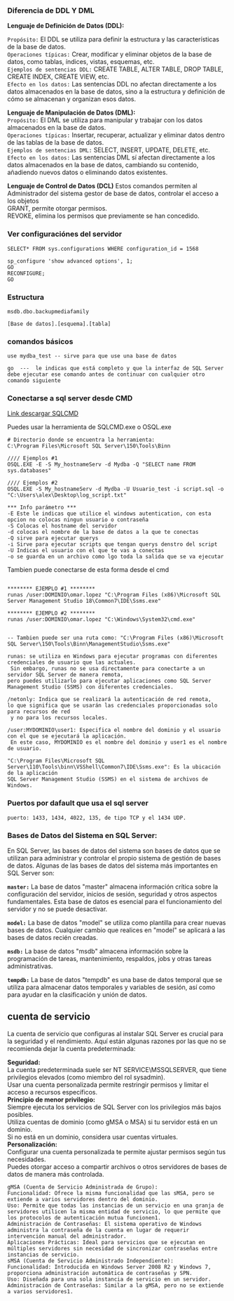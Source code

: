 
### Diferencia de DDL Y DML 
**Lenguaje de Definición de Datos (DDL):**

`Propósito:` El DDL se utiliza para definir la estructura y las características de la base de datos. <br>
`Operaciones típicas:` Crear, modificar y eliminar objetos de la base de datos, como tablas, índices, vistas, esquemas, etc. <br>
`Ejemplos de sentencias DDL:` CREATE TABLE, ALTER TABLE, DROP TABLE, CREATE INDEX, CREATE VIEW, etc. <br>
`Efecto en los datos:` Las sentencias DDL no afectan directamente a los datos almacenados en la base de datos, sino a la estructura y definición de cómo se almacenan y organizan esos datos.


**Lenguaje de Manipulación de Datos (DML):** <br>
`Propósito:` El DML se utiliza para manipular y trabajar con los datos almacenados en la base de datos. <br>
`Operaciones típicas:` Insertar, recuperar, actualizar y eliminar datos dentro de las tablas de la base de datos. <br>
`Ejemplos de sentencias DML:` SELECT, INSERT, UPDATE, DELETE, etc. <br>
`Efecto en los datos:` Las sentencias DML sí afectan directamente a los datos almacenados en la base de datos, cambiando su contenido, añadiendo nuevos datos o eliminando datos existentes.

**Lenguaje de Control de Datos (DCL)**
Estos comandos permiten al Administrador del sistema gestor de base de datos, controlar el acceso a los objetos<br>
GRANT, permite otorgar permisos.<br>
REVOKE, elimina los permisos que previamente se han concedido.



### Ver configuraciónes del servidor
```
SELECT* FROM sys.configurations WHERE configuration_id = 1568 

sp_configure 'show advanced options', 1;
GO
RECONFIGURE;
GO
```

### Estructura 
```
msdb.dbo.backupmediafamily

[Base de datos].[esquema].[tabla]
```

### comandos básicos
```
use mydba_test -- sirve para que use una base de datos

go  ---  le indicas que está completo y que la interfaz de SQL Server debe ejecutar ese comando antes de continuar con cualquier otro comando siguiente
```


### Conectarse a sql server desde CMD
[Link descargar SQLCMD](https://learn.microsoft.com/es-es/sql/tools/sqlcmd/sqlcmd-utility?view=sql-server-ver16&tabs=odbc%2Cwindows&pivots=cs1-bash) <br> 

Puedes usar la herramienta de SQLCMD.exe o OSQL.exe

```
# Directorio donde se encuentra la herramienta:
C:\Program Files\Microsoft SQL Server\150\Tools\Binn

//// Ejemplos #1
OSQL.EXE -E -S My_hostnameServ -d Mydba -Q "SELECT name FROM sys.databases" 

//// Ejemplos #2
OSQL.EXE -S My_hostnameServ -d Mydba -U Usuario_test -i script.sql -o "C:\Users\alex\Desktop\log_script.txt"

*** Info parámetro ***
-E Este le indicas que utilice el windows autentication, con esta opcion no colocas ningun usuario o contraseña
-S Colocas el hostname del servidor
-d colocas el nombre de la base de datos a la que te conectas 
-Q sirve para ejecutar querys
-i Sirve para ejecutar scripts que tengan querys denstro del script
-U Indicas el usuario con el que te vas a conectas 
-o se guarda en un archivo como lgo toda la salida que se va ejecutar
```

Tambien puede conectarse de esta forma desde el cmd 
```

******** EJEMPLO #1 ********
runas /user:DOMINIO\omar.lopez "C:\Program Files (x86)\Microsoft SQL Server Management Studio 18\Common7\IDE\Ssms.exe"

******** EJEMPLO #2 ********
runas /user:DOMINIO\omar.lopez "C:\Windows\System32\cmd.exe"


-- Tambien puede ser una ruta como: "C:\Program Files (x86)\Microsoft SQL Server\150\Tools\Binn\ManagementStudio\Ssms.exe"

runas: se utiliza en Windows para ejecutar programas con diferentes credenciales de usuario que las actuales.
 Sin embargo, runas no se usa directamente para conectarte a un servidor SQL Server de manera remota,
pero puedes utilizarlo para ejecutar aplicaciones como SQL Server Management Studio (SSMS) con diferentes credenciales.

/netonly: Indica que se realizará la autenticación de red remota,
lo que significa que se usarán las credenciales proporcionadas solo para recursos de red
 y no para los recursos locales.

/user:MYDOMINIO\user1: Especifica el nombre del dominio y el usuario con el que se ejecutará la aplicación.
 En este caso, MYDOMINIO es el nombre del dominio y user1 es el nombre de usuario.

"C:\Program Files\Microsoft SQL Server\110\Tools\binn\VSShell\Common7\IDE\Ssms.exe": Es la ubicación de la aplicación
SQL Server Management Studio (SSMS) en el sistema de archivos de Windows.
```

### Puertos por dafault que usa el sql server
    puerto: 1433, 1434, 4022, 135, de tipo TCP y el 1434 UDP.


### Bases de Datos del Sistema en SQL Server:
En SQL Server, las bases de datos del sistema son bases de datos que se utilizan para administrar y controlar el propio sistema de gestión de bases de datos. Algunas de las bases de datos del sistema más importantes en SQL Server son:<br>

**`master:`** La base de datos "master" almacena información crítica sobre la configuración del servidor, inicios de sesión, seguridad y otros aspectos fundamentales. Esta base de datos es esencial para el funcionamiento del servidor y no se puede desactivar.<br>

**`model:`** La base de datos "model" se utiliza como plantilla para crear nuevas bases de datos. Cualquier cambio que realices en "model" se aplicará a las bases de datos recién creadas.<br>

**`msdb:`** La base de datos "msdb" almacena información sobre la programación de tareas, mantenimiento, respaldos, jobs y otras tareas administrativas.<br>

**`tempdb:`** La base de datos "tempdb" es una base de datos temporal que se utiliza para almacenar datos temporales y variables de sesión, así como para ayudar en la clasificación y unión de datos.



##  cuenta de servicio 
La cuenta de servicio que configuras al instalar SQL Server es crucial para la seguridad y el rendimiento. Aquí están algunas razones por las que no se recomienda dejar la cuenta predeterminada:

**Seguridad:** <br>
La cuenta predeterminada suele ser NT SERVICE\MSSQLSERVER, que tiene privilegios elevados (como miembro del rol sysadmin).   
Usar una cuenta personalizada permite restringir permisos y limitar el acceso a recursos específicos.  <br>
**Principio de menor privilegio:**  <br>
Siempre ejecuta los servicios de SQL Server con los privilegios más bajos posibles.  
Utiliza cuentas de dominio (como gMSA o MSA) si tu servidor está en un dominio.   
Si no está en un dominio, considera usar cuentas virtuales.  <br>
**Personalización:**  <br>
Configurar una cuenta personalizada te permite ajustar permisos según tus necesidades.   
Puedes otorgar acceso a compartir archivos o otros servidores de bases de datos de manera más controlada.  <br>


```
gMSA (Cuenta de Servicio Administrada de Grupo):
Funcionalidad: Ofrece la misma funcionalidad que las sMSA, pero se extiende a varios servidores dentro del dominio.
Uso: Permite que todas las instancias de un servicio en una granja de servidores utilicen la misma entidad de servicio, lo que permite que los protocolos de autenticación mutua funcionen1.
Administración de Contraseñas: El sistema operativo de Windows administra la contraseña de la cuenta en lugar de requerir intervención manual del administrador.
Aplicaciones Prácticas: Ideal para servicios que se ejecutan en múltiples servidores sin necesidad de sincronizar contraseñas entre instancias de servicio.
sMSA (Cuenta de Servicio Administrado Independiente):
Funcionalidad: Introducida en Windows Server 2008 R2 y Windows 7, proporciona administración automática de contraseñas y SPN.
Uso: Diseñada para una sola instancia de servicio en un servidor.
Administración de Contraseñas: Similar a la gMSA, pero no se extiende a varios servidores1.
```
